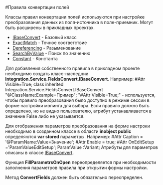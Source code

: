 ﻿#Правила конвертации полей

 Классы правил конвертации полей используются при настройке преобразования данных из поля-источника в поле-приемник. Могут быть расширены в прикладных проектах.

* [IBaseConvert](topic:.Custom.Integration.FieldsConvertor.IBaseConverter)    - Базовый класс
* [ExactMatch](topic:.Custom.Integration.FieldsConvertor.ExactMatch)          - Точное соответствие
* [Dereferencing](topic:.Custom.Integration.FieldsConvertor.Dereferencing)    - Разыменование
* [SearchByValue](topic:.Custom.Integration.FieldsConvertor.SearchByValue)    - Поиск по значению
* [Constant](topic:.Custom.Integration.FieldsConvertor.Constant)              - Константа


Для добавления собственного правила в прикладном проекте необходимо создать класс-наследник **Integration.Service.FieldsConvert.IBaseConvert**.
Например:
        #Attr Visible=True;
        class inherited Integration.Service.FieldsConvert.IBaseConvert "@ClassName:Example=Пример";
"#Attr Visible=True;" - используется, чтобы правило преобразования было доступно в режиме сессии в форме настройки мэпинга для выбора.
Если правило должно быть определено, но не видно пользователю, атрибут устанавливается в значение False либо не указывается.

Для отображения параметров преобразования на форме настроки необходимо в созданном классе в
области **inobject public** определяются **var stored** параметры. Например:
          #Attr Caption = '@ParamName:Value=Значение';
          #Attr Enable = true;
          #Attr OnEditSetup ='ParamValueEditSetup';
          ParamValue  :Variant;
Атрибуты для параметров описаны в классе [IBaseConvert](topic:.Custom.Integration.FieldsConvertor.IBaseConverter).

Функция **FillParametrsOnOpen** переопределяется при необходимости заполнения параметров правила при открытии формы настройки.

Метод **ConvertFields** должен быть обязательно переопределен.